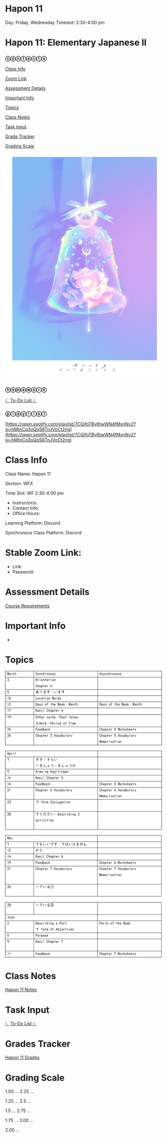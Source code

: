 # Hapon 11

Day: Friday, Wednesday
Timeslot: 2:30-4:00 pm

# Hapon 11: Elementary Japanese II

### ⓒⓞⓝⓣⓔⓝⓣⓢ

[Class Info](Hapon%2011%2037dd4e66dfb24ba0b659b4e81ad54273.md)  

[Zoom Link](Hapon%2011%2037dd4e66dfb24ba0b659b4e81ad54273.md)

[Assessment Details](Hapon%2011%2037dd4e66dfb24ba0b659b4e81ad54273.md)

[Important Info](Hapon%2011%2037dd4e66dfb24ba0b659b4e81ad54273.md)

[Topics](Hapon%2011%2037dd4e66dfb24ba0b659b4e81ad54273.md)

[Class Notes](Hapon%2011%2037dd4e66dfb24ba0b659b4e81ad54273.md)

[Task Input](Hapon%2011%2037dd4e66dfb24ba0b659b4e81ad54273.md)

[Grade Tracker](Hapon%2011%2037dd4e66dfb24ba0b659b4e81ad54273.md)

[Grading Scale](Hapon%2011%2037dd4e66dfb24ba0b659b4e81ad54273.md)

![Hapon%2011%2037dd4e66dfb24ba0b659b4e81ad54273/82099154_580753319171019_7634857573312626688_o.jpg](Hapon%2011%2037dd4e66dfb24ba0b659b4e81ad54273/82099154_580753319171019_7634857573312626688_o.jpg)

### **ⓗⓞⓜⓔⓦⓞⓡⓚ**

[ ☾ To-Do List ☾](Hapon%2011%2037dd4e66dfb24ba0b659b4e81ad54273/%E2%98%BE%20To-Do%20List%20%E2%98%BE%203ce7b07eff94484db99d4491d7dfe33c.csv)

### **ⓟⓛⓐⓨⓛⓘⓢⓣ**

[https://open.spotify.com/playlist/7CQjfoTBy6twWN4fMxnNv2?si=hMtnCq3oQqS8TnJVoCt2ng](https://open.spotify.com/playlist/7CQjfoTBy6twWN4fMxnNv2?si=hMtnCq3oQqS8TnJVoCt2ng)

# Class Info

Class Name: Hapon 11

Section: WFX

Time Slot: WF 2:30-4:00 pm 

- Instructor/s:
- Contact Info:
- Office Hours:

Learning Platform: Discord

Synchronous Class Platform: Discord

# Stable Zoom Link:

- Link:
- Password:

# Assessment Details

[Course Requirements](Hapon%2011%2037dd4e66dfb24ba0b659b4e81ad54273/Course%20Requirements%20d62768a146624468b6a9ec963d7a2449.csv)

# Important Info

- 

# Topics

![Hapon%2011%2037dd4e66dfb24ba0b659b4e81ad54273/Screen_Shot_2021-03-12_at_9.43.24_AM.png](Hapon%2011%2037dd4e66dfb24ba0b659b4e81ad54273/Screen_Shot_2021-03-12_at_9.43.24_AM.png)

![Hapon%2011%2037dd4e66dfb24ba0b659b4e81ad54273/Screen_Shot_2021-03-12_at_9.43.54_AM.png](Hapon%2011%2037dd4e66dfb24ba0b659b4e81ad54273/Screen_Shot_2021-03-12_at_9.43.54_AM.png)

![Hapon%2011%2037dd4e66dfb24ba0b659b4e81ad54273/Screen_Shot_2021-03-12_at_9.44.07_AM.png](Hapon%2011%2037dd4e66dfb24ba0b659b4e81ad54273/Screen_Shot_2021-03-12_at_9.44.07_AM.png)

![Hapon%2011%2037dd4e66dfb24ba0b659b4e81ad54273/Screen_Shot_2021-03-12_at_9.44.17_AM.png](Hapon%2011%2037dd4e66dfb24ba0b659b4e81ad54273/Screen_Shot_2021-03-12_at_9.44.17_AM.png)

# Class Notes

[Hapon 11 Notes](Hapon%2011%2037dd4e66dfb24ba0b659b4e81ad54273/Hapon%2011%20Notes%20579e8597b9e34884ba9dc1bac1827ddc.csv)

# Task Input

[ ☾ To-Do List ☾](Hapon%2011%2037dd4e66dfb24ba0b659b4e81ad54273/%E2%98%BE%20To-Do%20List%20%E2%98%BE%200c2430399d8645b0bb2ab64ab79ee3a1.csv)

# Grades Tracker

[Hapon 11 Grades](Hapon%2011%2037dd4e66dfb24ba0b659b4e81ad54273/Hapon%2011%20Grades%209fb5cff08f5c40e79e73b78ee7c95a08.csv)

# Grading Scale

1.00         ...                                                       2.25       ...

1.25         ...                                                       2.5          ...

1.5            ...                                                       2.75       ...

1.75        ...                                                        3.00       ...

2.00        ...